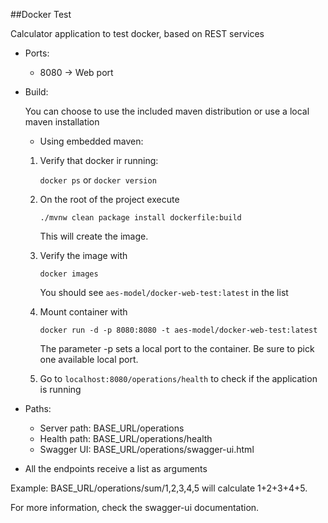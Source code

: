 ##Docker Test

Calculator application to test docker, based on REST services

- Ports:
    - 8080 -> Web port

- Build:

    You can choose to use the included maven distribution or use a local maven installation
    
    - Using embedded maven:
    
    1) Verify that docker ir running: 
    
        ```docker ps``` or ```docker version```
    
    2) On the root of the project execute
    
        ```./mvnw clean package install dockerfile:build```
    
        This will create the image.
    
    3) Verify the image with 
    
        ```docker images```
        
        You should see ```aes-model/docker-web-test:latest``` in the list
        
    4) Mount container with
        
        ```docker run -d -p 8080:8080 -t aes-model/docker-web-test:latest```
        
        The parameter -p sets a local port to the container. Be sure to pick one available local port.
        
    5) Go to ```localhost:8080/operations/health``` to check if the application is running

- Paths:

    - Server path: BASE_URL/operations
    - Health path: BASE_URL/operations/health
    - Swagger UI: BASE_URL/operations/swagger-ui.html

- All the endpoints receive a list as arguments

Example: BASE_URL/operations/sum/1,2,3,4,5 will calculate 1+2+3+4+5.

For more information, check the swagger-ui documentation.
    
